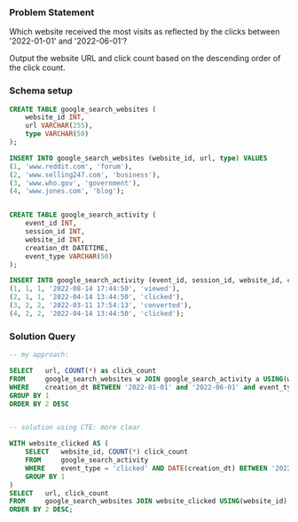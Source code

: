 ### Problem Statement

Which website received the most visits as reflected by the clicks between '2022-01-01' and '2022-06-01'?

Output the website URL and click count based on the descending order of the click count.

### Schema setup

```sql
CREATE TABLE google_search_websites (
    website_id INT,
    url VARCHAR(255),
    type VARCHAR(50)
);

INSERT INTO google_search_websites (website_id, url, type) VALUES
(1, 'www.reddit.com', 'forum'),
(2, 'www.selling247.com', 'business'),
(3, 'www.who.gov', 'government'),
(4, 'www.jones.com', 'blog');


CREATE TABLE google_search_activity (
    event_id INT,
    session_id INT,
    website_id INT,
    creation_dt DATETIME,
    event_type VARCHAR(50)
);

INSERT INTO google_search_activity (event_id, session_id, website_id, creation_dt, event_type) VALUES
(1, 1, 1, '2022-08-14 17:44:50', 'viewed'),
(2, 1, 1, '2022-04-14 13:44:50', 'clicked'),
(3, 2, 2, '2022-03-11 17:54:13', 'converted'),
(4, 2, 2, '2022-04-14 13:44:50', 'clicked');
```

### Solution Query

```sql
-- my approach:

SELECT   url, COUNT(*) as click_count
FROM     google_search_websites w JOIN google_search_activity a USING(website_id)
WHERE    creation_dt BETWEEN '2022-01-01' and '2022-06-01' and event_type='clicked'
GROUP BY 1
ORDER BY 2 DESC


-- solution using CTE: more clear

WITH website_clicked AS (
    SELECT   website_id, COUNT(*) click_count
    FROM     google_search_activity
    WHERE    event_type = 'clicked' AND DATE(creation_dt) BETWEEN '2022-01-01' AND '2022-06-01'
    GROUP BY 1
)
SELECT   url, click_count
FROM     google_search_websites JOIN website_clicked USING(website_id)
ORDER BY 2 DESC;
```
